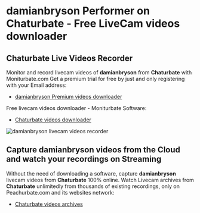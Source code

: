 # damianbryson Performer on Chaturbate - Free LiveCam videos downloader

## Chaturbate Live Videos Recorder

Monitor and record livecam videos of **damianbryson** from **Chaturbate** with Moniturbate.com
Get a premium trial for free by just and only registering with your Email address:
* [damianbryson Premium videos downloader](https://moniturbate.com/request-demo-licence-key.html)

Free livecam videos downloader - Moniturbate Software:
* [Chaturbate videos downloader](https://moniturbate.com/moniturbate-download-software.html)

![damianbryson livecam videos recorder](https://peachurnet.com/templates/moniturbate-software.png)


## Capture damianbryson videos from the Cloud and watch your recordings on Streaming

Without the need of downloading a software, capture **damianbryson** livecam videos from **Chaturbate** 100% online.
Watch Livecam archives from **Chaturbate** unlimitedly from thousands of existing recordings, only on Peachurbate.com and its websites network:
* [Chaturbate videos archives](https://peachurnet.com/)